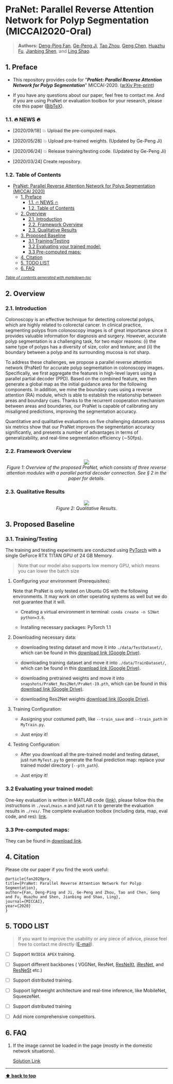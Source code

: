 # PraNet: Parallel Reverse Attention Network for Polyp Segmentation (MICCAI2020-Oral)

> **Authors:** 
> [Deng-Ping Fan](https://dpfan.net/), 
> [Ge-Peng Ji](https://scholar.google.com/citations?user=oaxKYKUAAAAJ&hl=en), 
> [Tao Zhou](https://taozh2017.github.io/),
> [Geng Chen](https://www.researchgate.net/profile/Geng_Chen13), 
> [Huazhu Fu](http://hzfu.github.io/), 
> [Jianbing Shen](http://iitlab.bit.edu.cn/mcislab/~shenjianbing), and 
> [Ling Shao](http://www.inceptioniai.org/).

## 1. Preface

- This repository provides code for "_**PraNet: Parallel Reverse Attention Network for Polyp Segmentation**_" MICCAI-2020. 
([arXiv Pre-print](https://link.springer.com/chapter/10.1007%2F978-3-030-59725-2_26))

- If you have any questions about our paper, feel free to contact me. And if you are using PraNet 
or evaluation toolbox for your research, please cite this paper ([BibTeX](#4-citation)).


### 1.1. :fire: NEWS :fire:
- [2020/09/18] :boom: Upload the pre-computed maps.

- [2020/05/28] :boom: Upload pre-trained weights. (Updated by Ge-Peng Ji)

- [2020/06/24] :boom: Release training/testing code. (Updated by Ge-Peng Ji)

- [2020/03/24] Create repository.


### 1.2. Table of Contents

- [PraNet: Parallel Reverse Attention Network for Polyp Segmentation (MICCAI 2020)](#pranet--parallel-reverse-attention-network-for-polyp-segmentation--miccai-2020-)
  * [1. Preface](#1-preface)
    + [1.1. :fire: NEWS :fire:](#11--fire--news--fire-)
    + [1.2. Table of Contents](#12-table-of-contents)
  * [2. Overview](#2-overview)
    + [2.1. Introduction](#21-introduction)
    + [2.2. Framework Overview](#22-framework-overview)
    + [2.3. Qualitative Results](#23-qualitative-results)
  * [3. Proposed Baseline](#3-proposed-baseline)
    + [3.1 Training/Testing](#31-training-testing)
    + [3.2 Evaluating your trained model:](#32-evaluating-your-trained-model-)
    + [3.3 Pre-computed maps:](#33-pre-computed-maps)
  * [4. Citation](#4-citation)
  * [5. TODO LIST](#5-todo-list)
  * [6. FAQ](#6-faq)

<small><i><a href='http://ecotrust-canada.github.io/markdown-toc/'>Table of contents generated with markdown-toc</a></i></small>

  

## 2. Overview

### 2.1. Introduction

Colonoscopy is an effective technique for detecting colorectal polyps, which are highly related to colorectal cancer. 
In clinical practice, segmenting polyps from colonoscopy images is of great importance since it provides valuable 
information for diagnosis and surgery. However, accurate polyp segmentation is a challenging task, for two major reasons:
(i) the same type of polyps has a diversity of size, color and texture; and
(ii) the boundary between a polyp and its surrounding mucosa is not sharp. 

To address these challenges, we propose a parallel reverse attention network (PraNet) for accurate polyp segmentation in colonoscopy
images. Specifically, we first aggregate the features in high-level layers using a parallel partial decoder (PPD). 
Based on the combined feature, we then generate a global map as the initial guidance area for the following components. 
In addition, we mine the boundary cues using a reverse attention (RA) module, which is able to establish the relationship between
areas and boundary cues. Thanks to the recurrent cooperation mechanism between areas and boundaries, 
our PraNet is capable of calibrating any misaligned predictions, improving the segmentation accuracy. 

Quantitative and qualitative evaluations on five challenging datasets across six
metrics show that our PraNet improves the segmentation accuracy significantly, and presents a number of advantages in terms of generalizability,
and real-time segmentation efficiency (∼50fps).

### 2.2. Framework Overview

<p align="center">
    <img src="imgs/framework-final-min.png"/> <br />
    <em> 
    Figure 1: Overview of the proposed PraNet, which consists of three reverse attention 
    modules with a parallel partial decoder connection. See § 2 in the paper for details.
    </em>
</p>

### 2.3. Qualitative Results

<p align="center">
    <img src="imgs/qualitative_results.png"/> <br />
    <em> 
    Figure 2: Qualitative Results.
    </em>
</p>

## 3. Proposed Baseline

### 3.1. Training/Testing

The training and testing experiments are conducted using [PyTorch](https://github.com/pytorch/pytorch) with 
a single GeForce RTX TITAN GPU of 24 GB Memory.

> Note that our model also supports low memory GPU, which means you can lower the batch size


1. Configuring your environment (Prerequisites):
   
    Note that PraNet is only tested on Ubuntu OS with the following environments. 
    It may work on other operating systems as well but we do not guarantee that it will.
    
    + Creating a virtual environment in terminal: `conda create -n SINet python=3.6`.
    
    + Installing necessary packages: PyTorch 1.1

1. Downloading necessary data:

    + downloading testing dataset and move it into `./data/TestDataset/`, 
    which can be found in this [download link (Google Drive)](https://drive.google.com/file/d/1o8OfBvYE6K-EpDyvzsmMPndnUMwb540R/view?usp=sharing).
    
    + downloading training dataset and move it into `./data/TrainDataset/`, 
    which can be found in this [download link (Google Drive)](https://drive.google.com/file/d/1lODorfB33jbd-im-qrtUgWnZXxB94F55/view?usp=sharing).
    
    + downloading pretrained weights and move it into `snapshots/PraNet_Res2Net/PraNet-19.pth`, 
    which can be found in this [download link (Google Drive)](https://drive.google.com/file/d/1pUE99SUQHTLxS9rabLGe_XTDwfS6wXEw/view?usp=sharing).
    
    + downloading Res2Net weights [download link (Google Drive)](https://drive.google.com/file/d/1_1N-cx1UpRQo7Ybsjno1PAg4KE1T9e5J/view?usp=sharing).
   
1. Training Configuration:

    + Assigning your costumed path, like `--train_save` and `--train_path` in `MyTrain.py`.
    
    + Just enjoy it!

1. Testing Configuration:

    + After you download all the pre-trained model and testing dataset, just run `MyTest.py` to generate the final prediction map: 
    replace your trained model directory (`--pth_path`).
    
    + Just enjoy it!

### 3.2 Evaluating your trained model:

One-key evaluation is written in MATLAB code ([link](https://drive.google.com/file/d/1_h4_CjD5GKEf7B1MRuzye97H0MXf2GE9/view?usp=sharing)), 
please follow this the instructions in `./eval/main.m` and just run it to generate the evaluation results in `./res/`.
The complete evaluation toolbox (including data, map, eval code, and res): [link](https://drive.google.com/file/d/1qga1UJlIQdHNlt_F9TdN4lmmOH4gN7l2/view?usp=sharing). 

### 3.3 Pre-computed maps: 
They can be found in [download link](https://drive.google.com/file/d/1tW0OOxPSuhfSbMijaMPwRDPElW1qQywz/view?usp=sharing).


## 4. Citation

Please cite our paper if you find the work useful: 

    @article{fan2020pra,
    title={PraNet: Parallel Reverse Attention Network for Polyp Segmentation},
    author={Fan, Deng-Ping and Ji, Ge-Peng and Zhou, Tao and Chen, Geng and Fu, Huazhu and Shen, Jianbing and Shao, Ling},
    journal={MICCAI},
    year={2020}
    }

## 5. TODO LIST

> If you want to improve the usability or any piece of advice, please feel free to contact me directly ([E-mail](gepengai.ji@gmail.com)).

- [ ] Support `NVIDIA APEX` training.

- [ ] Support different backbones (
VGGNet, 
ResNet, 
[ResNeXt](https://github.com/facebookresearch/ResNeXt),
[iResNet](https://github.com/iduta/iresnet), 
and 
[ResNeSt](https://github.com/zhanghang1989/ResNeSt) 
etc.)

- [ ] Support distributed training.

- [ ] Support lightweight architecture and real-time inference, like MobileNet, SqueezeNet.

- [ ] Support distributed training

- [ ] Add more comprehensive competitors.

## 6. FAQ

1. If the image cannot be loaded in the page (mostly in the domestic network situations).

    [Solution Link](https://blog.csdn.net/weixin_42128813/article/details/102915578)

---

**[⬆ back to top](#0-preface)**
